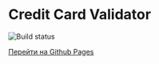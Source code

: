 # Credit Card Validator

![Build status](https://ci.appveyor.com/api/projects/status/your-id?svg=true)

[Перейти на Github Pages](https://vovazum.github.io/credit-card-validator/)
